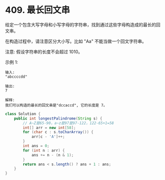 # 409. 最长回文串

给定一个包含大写字母和小写字母的字符串，找到通过这些字母构造成的最长的回文串。

在构造过程中，请注意区分大小写。比如 "Aa" 不能当做一个回文字符串。

注意:
假设字符串的长度不会超过 1010。

示例 1:

```
输入:
"abccccdd"

输出:
7

解释:
我们可以构造的最长的回文串是"dccaccd", 它的长度是 7。
```

```java
class Solution {
    public int longestPalindrome(String s) {
    	// A~Z是65-90，a~z是97是97-122，122-65+1=58
        int[] arr = new int[58];
        for (char c : s.toCharArray()) {
            arr[c - 'A']++;
        }
        int ans = 0;
        for (int n : arr) {
            ans += n - (n & 1);
        }
        return ans < s.length() ? ans + 1 : ans;
    }
}
```